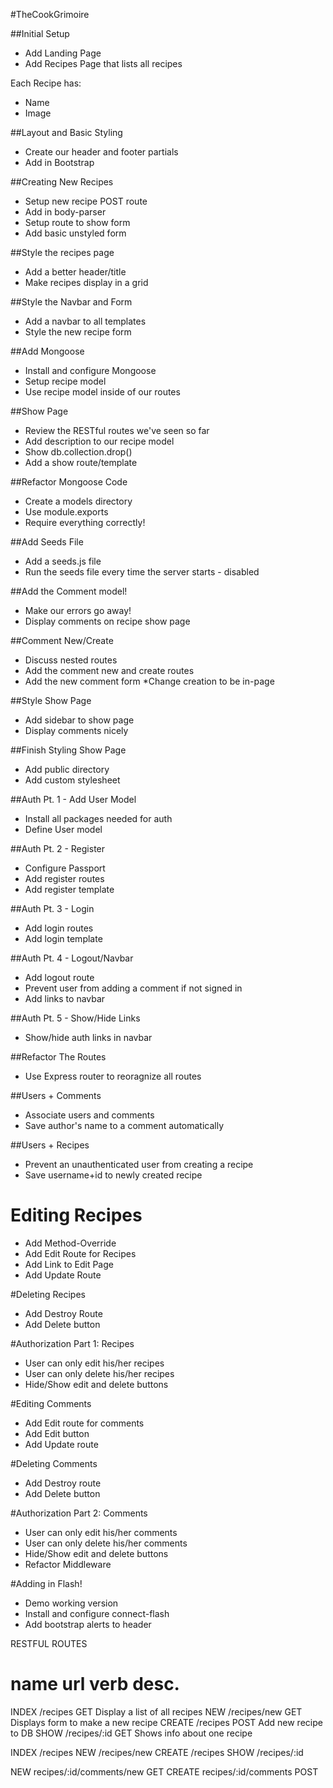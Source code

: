 #TheCookGrimoire

##Initial Setup
* Add Landing Page
* Add Recipes Page that lists all recipes

Each Recipe has:
   * Name
   * Image

##Layout and Basic Styling
* Create our header and footer partials
* Add in Bootstrap

##Creating New Recipes
* Setup new recipe POST route
* Add in body-parser
* Setup route to show form
* Add basic unstyled form

##Style the recipes page
* Add a better header/title
* Make recipes display in a grid

##Style the Navbar and Form
* Add a navbar to all templates
* Style the new recipe form

##Add Mongoose
* Install and configure Mongoose
* Setup recipe model
* Use recipe model inside of our routes

##Show Page
* Review the RESTful routes we've seen so far
* Add description to our recipe model
* Show db.collection.drop()
* Add a show route/template

##Refactor Mongoose Code
* Create a models directory
* Use module.exports
* Require everything correctly!

##Add Seeds File
* Add a seeds.js file
* Run the seeds file every time the server starts - disabled

##Add the Comment model!
* Make our errors go away!
* Display comments on recipe show page

##Comment New/Create
* Discuss nested routes
* Add the comment new and create routes
* Add the new comment form
*Change creation to be in-page

##Style Show Page
* Add sidebar to show page
* Display comments nicely

##Finish Styling Show Page
* Add public directory
* Add custom stylesheet

##Auth Pt. 1 - Add User Model
* Install all packages needed for auth
* Define User model 

##Auth Pt. 2 - Register
* Configure Passport
* Add register routes
* Add register template

##Auth Pt. 3 - Login
* Add login routes
* Add login template

##Auth Pt. 4 - Logout/Navbar
* Add logout route
* Prevent user from adding a comment if not signed in
* Add links to navbar

##Auth Pt. 5 - Show/Hide Links
* Show/hide auth links in navbar 

##Refactor The Routes
* Use Express router to reoragnize all routes

##Users + Comments
* Associate users and comments
* Save author's name to a comment automatically

##Users + Recipes
* Prevent an unauthenticated user from creating a recipe
* Save username+id to newly created recipe

# Editing Recipes
* Add Method-Override
* Add Edit Route for Recipes
* Add Link to Edit Page
* Add Update Route

#Deleting Recipes
* Add Destroy Route
* Add Delete button

#Authorization Part 1: Recipes
* User can only edit his/her recipes
* User can only delete his/her recipes
* Hide/Show edit and delete buttons

#Editing Comments
* Add Edit route for comments
* Add Edit button
* Add Update route

<!--/recipes/:id/edit-->
<!--/recipes/:id/comments/:comment_id/edit-->

#Deleting Comments
* Add Destroy route
* Add Delete button

#Authorization Part 2: Comments
* User can only edit his/her comments
* User can only delete his/her comments
* Hide/Show edit and delete buttons
* Refactor Middleware

#Adding in Flash!
* Demo working version
* Install and configure connect-flash
* Add bootstrap alerts to header


RESTFUL ROUTES

name      url      verb    desc.
===============================================
INDEX   /recipes      GET   Display a list of all recipes
NEW     /recipes/new  GET   Displays form to make a new recipe
CREATE  /recipes      POST  Add new recipe to DB
SHOW    /recipes/:id  GET   Shows info about one recipe

INDEX   /recipes
NEW     /recipes/new
CREATE  /recipes
SHOW    /recipes/:id

NEW     recipes/:id/comments/new    GET
CREATE  recipes/:id/comments      POST
